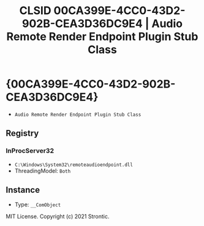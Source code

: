 ﻿---
title: "CLSID 00CA399E-4CC0-43D2-902B-CEA3D36DC9E4 | Audio Remote Render Endpoint Plugin Stub Class"
excerpt: What is COM-Object CLSID 00CA399E-4CC0-43D2-902B-CEA3D36DC9E4?
---

# {00CA399E-4CC0-43D2-902B-CEA3D36DC9E4}

* `Audio Remote Render Endpoint Plugin Stub Class`

## Registry


### InProcServer32

* `C:\Windows\System32\remoteaudioendpoint.dll`
* ThreadingModel: `Both`

## Instance

* Type: `__ComObject`

MIT License. Copyright (c) 2021 Strontic.



